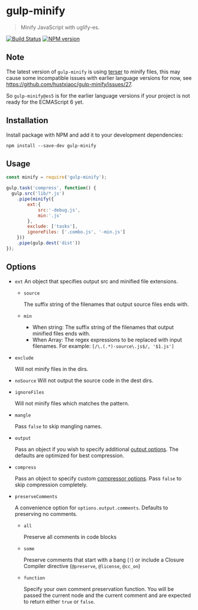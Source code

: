 # gulp-minify

> Minify JavaScript with uglify-es.

[![Build Status](https://travis-ci.org/hustxiaoc/gulp-minify.svg?branch=master)](https://travis-ci.org/hustxiaoc/gulp-minify)
[![NPM version](https://badge.fury.io/js/gulp-minify.svg)](http://badge.fury.io/js/gulp-minify)


## Note
The latest version of  `gulp-minify` is using [terser](https://www.npmjs.com/package/terser) to minify files, this may cause some incompatible issues with earlier language versions for now, see https://github.com/hustxiaoc/gulp-minify/issues/27.

So `gulp-minify@es5` is for the earlier language versions if your project is not ready for the ECMAScript 6 yet.

## Installation

Install package with NPM and add it to your development dependencies:

`npm install --save-dev gulp-minify`

## Usage

```javascript
const minify = require('gulp-minify');

gulp.task('compress', function() {
  gulp.src('lib/*.js')
    .pipe(minify({
        ext:{
            src:'-debug.js',
            min:'.js'
        },
        exclude: ['tasks'],
        ignoreFiles: ['.combo.js', '-min.js']
    }))
    .pipe(gulp.dest('dist'))
});
```

## Options
- `ext`
    An object that specifies output src and minified file extensions.

	- `source`

		The suffix string of the filenames that output source files ends with.

	- `min`

		- When string:	The suffix string of the filenames that output minified files ends with.
		- When Array:	The regex expressions to be replaced with input filenames. For example: `[/\.(.*)-source\.js$/, '$1.js']`

- `exclude`

    Will not minify files in the dirs.

- `noSource`
    Will not output the source code in the dest dirs.    

- `ignoreFiles`

    Will not minify files which matches the pattern.

- `mangle`

	Pass `false` to skip mangling names.

- `output`

	Pass an object if you wish to specify additional [output
	options](http://lisperator.net/uglifyjs/codegen). The defaults are
	optimized for best compression.

- `compress`

	Pass an object to specify custom [compressor
	options](http://lisperator.net/uglifyjs/compress). Pass `false` to skip
	compression completely.

- `preserveComments`

	A convenience option for `options.output.comments`. Defaults to preserving no
	comments.

	- `all`

		Preserve all comments in code blocks

	- `some`

		Preserve comments that start with a bang (`!`) or include a Closure
		Compiler directive (`@preserve`, `@license`, `@cc_on`)

	- `function`

		Specify your own comment preservation function. You will be passed the
		current node and the current comment and are expected to return either
		`true` or `false`.

